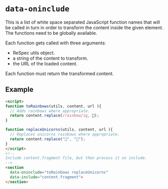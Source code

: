 # `data-oninclude`

This is a list of white space separated JavaScript function names that will be called in turn in order to transform the content inside the given element. The functions need to be globally available.

Each function gets called with three arguments:
 * ReSpec utils object.
 * a string of the content to transform.
 * the URL of the loaded content. 

Each function must return the transformed content.

## Example
```HTML
<script>
function toRainbows(utils, content, url ){
  // Adds rainbows where appropriate.
  return content.replace(/rainbow/ig, 🌈);
}

function replaceUnicorns(utils, content, url ){
  // Replaces unicorns rainbows where appropriate.
  return content.replace("🦄", "🐴");
}
</script>
<!-- 
Include content.fragment file, but then process it on include.
-->
<section 
  data-oninclude="toRainbows replaceUnicorns" 
  data-include="content.fragment">
</section>
```
